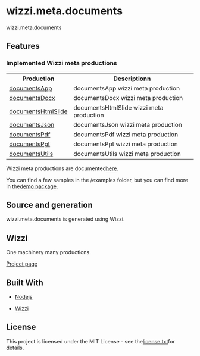 # wizzi.meta.documents

wizzi.meta.documents

## Features
### Implemented Wizzi meta productions

<table>
<tr>
<th>Production</th>
<th>Descriptionn</th>
</tr>
<tr>
<td>
<a href https://github.com//wizzi.meta.documents/tree/master/.wizzi/ittf/lib/wizzi/productions/documentsApp.wfproduction.ittf>documentsApp</a><td>documentsApp wizzi meta production</td>
</tr>
<tr>
<td>
<a href https://github.com//wizzi.meta.documents/tree/master/.wizzi/ittf/lib/wizzi/productions/documentsDocx.wfproduction.ittf>documentsDocx</a><td>documentsDocx wizzi meta production</td>
</tr>
<tr>
<td>
<a href https://github.com//wizzi.meta.documents/tree/master/.wizzi/ittf/lib/wizzi/productions/documentsHtmlSlide.wfproduction.ittf>documentsHtmlSlide</a><td>documentsHtmlSlide wizzi meta production</td>
</tr>
<tr>
<td>
<a href https://github.com//wizzi.meta.documents/tree/master/.wizzi/ittf/lib/wizzi/productions/documentsJson.wfproduction.ittf>documentsJson</a><td>documentsJson wizzi meta production</td>
</tr>
<tr>
<td>
<a href https://github.com//wizzi.meta.documents/tree/master/.wizzi/ittf/lib/wizzi/productions/documentsPdf.wfproduction.ittf>documentsPdf</a><td>documentsPdf wizzi meta production</td>
</tr>
<tr>
<td>
<a href https://github.com//wizzi.meta.documents/tree/master/.wizzi/ittf/lib/wizzi/productions/documentsPpt.wfproduction.ittf>documentsPpt</a><td>documentsPpt wizzi meta production</td>
</tr>
<tr>
<td>
<a href https://github.com//wizzi.meta.documents/tree/master/.wizzi/ittf/lib/wizzi/productions/documentsUtils.wfproduction.ittf>documentsUtils</a><td>documentsUtils wizzi meta production</td>
</tr>
</table>



<p>Wizzi meta productions are documented<a href="https://stfnbssl.github.io/wizzi/docs/wizziplugins.html">here</a>.</p>



<p>You can find a few samples in the /examples folder, but you can find more in the<a href="https://github.com/wizzifactory/wizzi/tree/master/packages/wizzi-demo/.wizzi/ittf/examples/advanced/plugins">demo package</a>.</p>

## Source and generation
wizzi.meta.documents is generated using Wizzi.

## Wizzi

One machinery many productions.


<p><a href="https://stfnbssl.github.io/wizzi">Project page</a></p>

## Built With
* [Nodejs](https://nodejs.org)

* [Wizzi](https://github.com/stfnbssl/wizzi)


## License

<p>This project is licensed under the MIT License - see the<a href="license.txt">license.txt</a>for details.</p>

